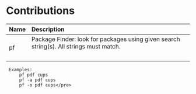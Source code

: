 # Contributions
Name | Description
:--- | :---
pf | Package Finder: look for packages using given search string(s). All strings must match.<pre>
     Examples:
         pf pdf cups
         pf -a pdf cups
         pf -o pdf cups</pre>
